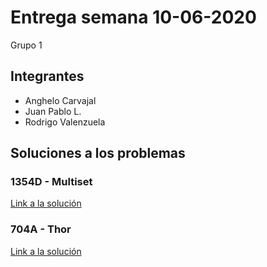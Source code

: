 # Entrega semana 10-06-2020

Grupo 1

## Integrantes

- Anghelo Carvajal
- Juan Pablo L.
- Rodrigo Valenzuela

## Soluciones a los problemas

### 1354D - Multiset

[Link a la solución](https://codeforces.com/contest/1354/submission/83318949)

### 704A - Thor

[Link a la solución](https://codeforces.com/contest/704/submission/83308948)
